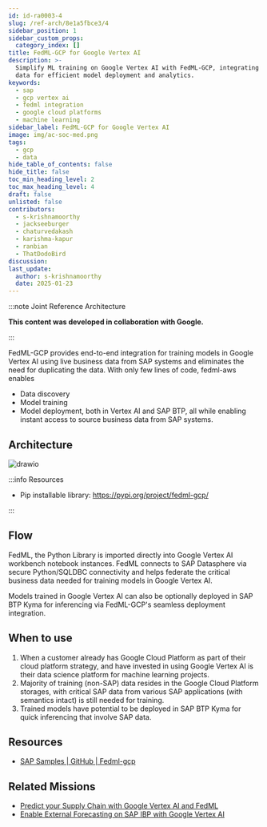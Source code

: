 ```yaml
---
id: id-ra0003-4
slug: /ref-arch/8e1a5fbce3/4
sidebar_position: 1
sidebar_custom_props:
  category_index: []
title: FedML-GCP for Google Vertex AI
description: >-
  Simplify ML training on Google Vertex AI with FedML-GCP, integrating live SAP
  data for efficient model deployment and analytics.
keywords:
  - sap
  - gcp vertex ai
  - fedml integration
  - google cloud platforms
  - machine learning
sidebar_label: FedML-GCP for Google Vertex AI
image: img/ac-soc-med.png
tags:
  - gcp
  - data
hide_table_of_contents: false
hide_title: false
toc_min_heading_level: 2
toc_max_heading_level: 4
draft: false
unlisted: false
contributors:
  - s-krishnamoorthy
  - jackseeburger
  - chaturvedakash
  - karishma-kapur
  - ranbian
  - ThatDodoBird
discussion: 
last_update:
  author: s-krishnamoorthy
  date: 2025-01-23
---
```


:::note Joint Reference Architecture

**This content was developed in collaboration with Google.**

:::

FedML-GCP provides end-to-end integration for training models in Google Vertex AI using live business data from SAP systems and eliminates the need for duplicating the data. With only few lines of code, fedml-aws enables 
- Data discovery
- Model training
- Model deployment, both in Vertex AI and SAP BTP, all while enabling instant access to source business data from SAP systems.


## Architecture

![drawio](drawio/fedml-gcp.drawio)

:::info Resources

- Pip installable library: https://pypi.org/project/fedml-gcp/ 

:::

## Flow 

FedML, the Python Library is imported directly into Google Vertex AI workbench notebook instances. FedML connects to SAP Datasphere via secure Python/SQLDBC connectivity and helps federate the critical business data needed for training models in Google Vertex AI. 

Models trained in Google Vertex AI can also be optionally deployed in SAP BTP Kyma for inferencing via FedML-GCP's seamless deployment integration.

## When to use 

1. When a customer already has Google Cloud Platform as part of their cloud platform strategy, and have invested in using Google Vertex AI is their data science platform for machine learning projects. 
2. Majority of training (non-SAP) data resides in the Google Cloud Platform storages, with critical SAP data from various SAP applications (with semantics intact) is still needed for training.  
3. Trained models have potential to be deployed in SAP BTP Kyma for quick inferencing that involve SAP data. 

## Resources

- [SAP Samples | GitHub | Fedml-gcp](https://github.com/SAP-samples/datasphere-fedml/tree/main/GCP)

## Related Missions

- [Predict your Supply Chain with Google Vertex AI and FedML](https://discovery-center.cloud.sap/missiondetail/4200)
- [Enable External Forecasting on SAP IBP with Google Vertex AI](https://discovery-center.cloud.sap/missiondetail/4249)